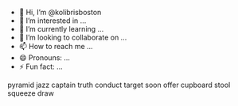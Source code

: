 - 👋 Hi, I’m @kolibrisboston
- 👀 I’m interested in ...
- 🌱 I’m currently learning ...
- 💞️ I’m looking to collaborate on ...
- 📫 How to reach me ...
- 😄 Pronouns: ...
- ⚡ Fun fact: ...

<!---
kolibrisboston/kolibrisboston is a ✨ special ✨ repository because its `README.md` (this file) appears on your GitHub profile.
You can click the Preview link to take a look at your changes.
--->
pyramid jazz captain truth conduct target soon offer cupboard stool squeeze draw
